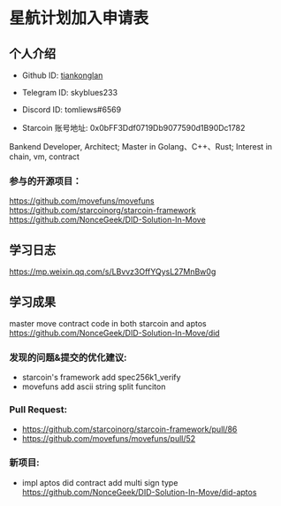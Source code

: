 

# 星航计划加入申请表

## 个人介绍

* Github ID: [tiankonglan](https://github.com/tiankonglan)

* Telegram ID: skyblues233

* Discord ID: tomliews#6569

* Starcoin 账号地址: 0x0bFF3Ddf0719Db9077590d1B90Dc1782

Bankend Developer, Architect; Master in Golang、C++、Rust; Interest in chain, vm, contract 

### 参与的开源项目：
https://github.com/movefuns/movefuns
https://github.com/starcoinorg/starcoin-framework
https://github.com/NonceGeek/DID-Solution-In-Move

## 学习日志
https://mp.weixin.qq.com/s/LBvvz3OffYQysL27MnBw0g
## 学习成果
master move contract code in both starcoin and aptos
https://github.com/NonceGeek/DID-Solution-In-Move/did

### 发现的问题&提交的优化建议:
- starcoin's framework add spec256k1_verify 
- movefuns add ascii string split funciton 
### Pull Request:
- https://github.com/starcoinorg/starcoin-framework/pull/86
- https://github.com/movefuns/movefuns/pull/52

### 新项目:
- impl aptos did contract add multi sign type
https://github.com/NonceGeek/DID-Solution-In-Move/did-aptos


